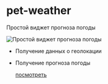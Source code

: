 # pet-weather
Простой виджет прогноза погоды


![Простой виджет прогноза погоды](https://repository-images.githubusercontent.com/343836190/99732f00-7b8d-11eb-80fe-f32bd208c5fc "Простой виджет прогноза погоды")


* Получение данных о геолокации
* Получение прогноза погоды

  [посмотреть](https://pet-weather.netlify.app/)

